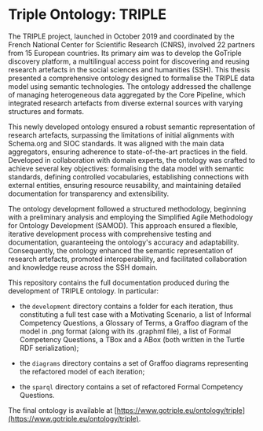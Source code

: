 # Triple Ontology: TRIPLE

The TRIPLE project, launched in October 2019 and coordinated by the French National Center for
Scientific Research (CNRS), involved 22 partners from 15 European countries. Its primary aim was
to develop the GoTriple discovery platform, a multilingual access point for discovering and reusing
research artefacts in the social sciences and humanities (SSH). This thesis presented a
comprehensive ontology designed to formalise the TRIPLE data model using semantic
technologies. The ontology addressed the challenge of managing heterogeneous data aggregated by
the Core Pipeline, which integrated research artefacts from diverse external sources with varying
structures and formats.

This newly developed ontology ensured a robust semantic representation of research artefacts,
surpassing the limitations of initial alignments with Schema.org and SIOC standards. It was aligned
with the main data aggregators, ensuring adherence to state-of-the-art practices in the field.
Developed in collaboration with domain experts, the ontology was crafted to achieve several key
objectives: formalising the data model with semantic standards, defining controlled vocabularies,
establishing connections with external entities, ensuring resource reusability, and maintaining
detailed documentation for transparency and extensibility.

The ontology development followed a structured methodology, beginning with a preliminary
analysis and employing the Simplified Agile Methodology for Ontology Development (SAMOD).
This approach ensured a flexible, iterative development process with comprehensive testing and
documentation, guaranteeing the ontology's accuracy and adaptability. Consequently, the ontology
enhanced the semantic representation of research artefacts, promoted interoperability, and facilitated
collaboration and knowledge reuse across the SSH domain.

This repository contains the full documentation produced during the development of TRIPLE ontology. In particular:

* the `development` directory contains a folder for each iteration, thus constituting a full test case with a Motivating Scenario, a list of Informal Competency Questions, a Glossary of Terms, a Graffoo diagram of the model in .png format (along with its .graphml file), a list of Formal Competency Questions, a TBox and a ABox (both written in the Turtle RDF serialization);

* the `diagrams` directory contains a set of Graffoo diagrams representing the refactored model of each iteration;

* the `sparql` directory contains a set of refactored Formal Competency Questions.

The final ontology is available at [https://www.gotriple.eu/ontology/triple](https://www.gotriple.eu/ontology/triple).

